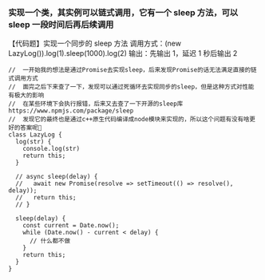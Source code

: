 ### 实现一个类，其实例可以链式调用，它有一个 sleep 方法，可以 sleep 一段时间后再后续调用

【代码题】实现一个同步的 sleep 方法
调用方式：(new LazyLog()).log(1).sleep(1000).log(2)
输出：先输出 1，延迟 1 秒后输出 2

```
//  一开始我的想法是通过Promise去实现sleep，后来发现Promise的话无法满足直接的链式调用方式
//  面完之后下来查了一下，发现可以通过死循环去实现同步的sleep，但是这种方式对性能有极大的影响
//  在某些环境下会执行报错，后来又去查了一下开源的sleep库https://www.npmjs.com/package/sleep
//  发现它的最终也是通过c++原生代码编译成node模块来实现的，所以这个问题有没有啥更好的答案呢🤔
class LazyLog {
  log(str) {
    console.log(str)
    return this;
  }

  // async sleep(delay) {
  //   await new Promise(resolve => setTimeout(() => resolve(), delay));
  //   return this;
  // }

  sleep(delay) {
    const current = Date.now();
    while (Date.now() - current < delay) {
      // 什么都不做
    }
    return this;
  }
}

```
